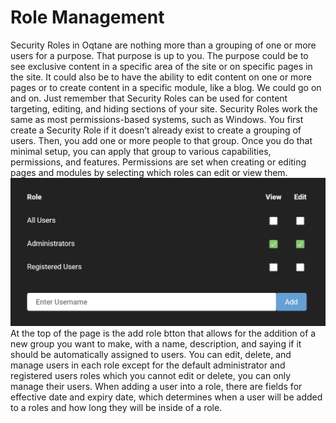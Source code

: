 # Role Management

Security Roles in Oqtane are nothing more than a grouping of one or more users for a purpose\. That purpose is up to you\. The purpose could be to see exclusive content in a specific area of the site or on specific pages in the site\. It could also be to have the ability to edit content on one or more pages or to create content in a specific module, like a blog\. We could go on and on\. Just remember that Security Roles can be used for content targeting, editing, and hiding sections of your site\.
Security Roles work the same as most permissions-based systems, such as Windows\. You first create a Security Role if it doesn’t already exist to create a grouping of users\. Then, you add one or more people to that group\. Once you do that minimal setup, you can apply that group to various capabilities, permissions, and features\.
Permissions are set when creating or editing pages and modules by selecting which roles can edit or view them\.
![permissions](./assets/permissions.png)
At the top of the page is the add role btton that allows for the addition of a new group you want to make, with a name, description, and saying if it should be automatically assigned to users\. You can edit, delete, and manage users in each role except for the default administrator and registered users roles which you cannot edit or delete, you can only manage their users\.
When adding a user into a role, there are fields for effective date and expiry date, which determines when a user will be added to a roles and how long they will be inside of a role\.